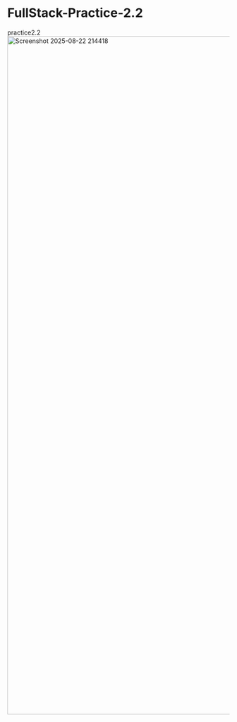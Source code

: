 # FullStack-Practice-2.2
practice2.2
<img width="2412" height="1539" alt="Screenshot 2025-08-22 214418" src="https://github.com/user-attachments/assets/4fe95b78-1333-43bd-8394-ed79f1c05a4f" />
